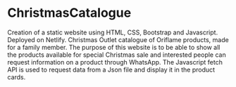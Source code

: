 # ChristmasCatalogue
Creation of a static website using HTML, CSS, Bootstrap and Javascript. Deployed on Netlify.
Christmas Outlet catalogue of Oriflame products, made for a family member.
The purpose of this website is to be able to show all the products available for special Christmas sale and interested people can request information on a product through WhatsApp. The Javascript fetch API is used to request data from a Json file and display it in the product cards.
